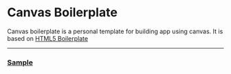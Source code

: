 # Canvas Boilerplate

Canvas boilerplate is a personal template for building app using canvas.
It is based on [HTML5 Boilerplate](http://html5boilerplate.com)

---

### [Sample]( http://kenjispecial.github.io/CavnasRequireBackboneBoilerplate)
